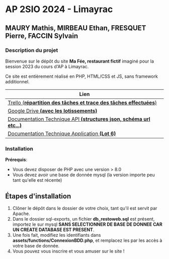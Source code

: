 # AP 2SIO 2024 - Limayrac
## MAURY Mathis, MIRBEAU Ethan, FRESQUET Pierre, FACCIN Sylvain 

### Description du projet
Bienvenue sur le dépôt du site **Ma Fée, restaurant fictif** imaginé pour la session 2023 du cours d'AP à Limayrac.

Ce site est entièrement réalisé en PHP, HTML/CSS et JS, sans framework additionnel.

| Lien|
|---|
| [Trello (**répartition des tâches et trace des tâches effectuées**)](https://trello.com/b/D2itpRZd/ap-restauration)  |  
| [Google Drive **(avec les lotissements)**](https://drive.google.com/drive/u/4/folders/1IGTkcjUtVRBLAa1_kO6avVsXxrzBvLm-)  |  
| [Documentation Technique API **(structures json, schéma url etc...)**](https://drive.google.com/file/d/1985-MeddnpbJsHRIGOItZkwVIaZ48aT2/view) |
| [Documentation Technique Application **(Lot 6)**](https://docs.google.com/document/d/1BUkqi0CJEnRU1HUZ1SOwu4FhXccUAPz2_KugGxujnPg/edit?tab=t.0) |
### Installation

**Prérequis**: 
- Vous devez disposer de PHP avec une version > 8.0
- Vous devez avoir une base de donnée mysql (la version importe peu tant qu'elle est récente)

**Étapes d'installation**
-
1. Clôner le dépôt dans le dossier de votre choix, tant qu'il est servit par Apache.
2. Dans le dossier sql-exports, un fichier **db_restoweb.sql** est présent, importez le sur mysql **SANS SELECTIONNER DE BASE DE DONNEE CAR UN CREATE DATABASE EST PRESENT**.
3. Une fois fait, modifiez les identifiants dans **assets/functions/ConnexionBDD.php**, et remplacez les par les accès à votre base de donnée.
4. Vous pouvez vous inscrire et vous amuser sur le site !
